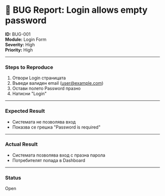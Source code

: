 # 🐞 BUG Report: Login allows empty password

**ID:** BUG-001  
**Module:** Login Form  
**Severity:** High  
**Priority:** High  

---

### Steps to Reproduce
1. Отвори Login страницата
2. Въведи валиден email (user@example.com)
3. Остави полето Password празно
4. Натисни "Login"

---

### Expected Result
- Системата не позволява вход
- Показва се грешка "Password is required"

---

### Actual Result
- Системата позволява вход с празна парола
- Потребителят попада в Dashboard

---

### Status
Open
